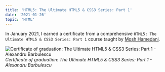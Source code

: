 ```yaml
---
title: 'HTML5: The Ultimate HTML5 & CSS3 Series: Part 1'
date: '2021-01-26'
topic: 'HTML'
---
```


In January 2021, I earned a certificate from a comprehensive `HTML5: The Ultimate HTML5 & CSS3 Series: Part 1` course taught by [Mosh Hamedani](https://twitter.com/moshhamedani).

![Certificate of graduation: The Ultimate HTML5 & CSS3 Series: Part 1 - Alexandru Barbulescu](/images/certifications/html/the-ultimate-html5-and-css3-series-part-1.webp)
_Certificate of graduation: The Ultimate HTML5 & CSS3 Series: Part 1 - Alexandru Barbulescu_
